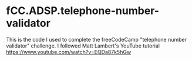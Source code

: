 # fCC.ADSP.telephone-number-validator
This is the code I used to complete the freeCodeCamp "telephone number validator" challenge. I followed Matt Lambert's YouTube tutorial https://www.youtube.com/watch?v=EQDa87k5hGw
